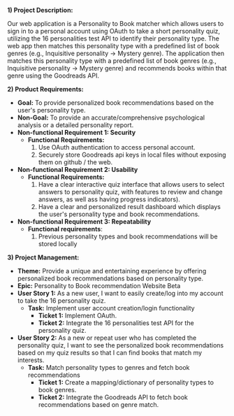 **1) Project Description:**

Our web application is a Personality to Book matcher which allows users to sign in to a personal account using OAuth to take a short personality quiz, utilizing the 16 personalities test API to identify their personality type. The web app then matches this personality type with a predefined list of book genres (e.g., Inquisitive personality -\> Mystery genre). The application then matches this personality type with a predefined list of book genres (e.g., Inquisitive personality -> Mystery genre) and recommends books within that genre using the Goodreads API.

**2) Product Requirements:**

- **Goal:** To provide personalized book recommendations based on the user's personality type.
- **Non-Goal:** To provide an accurate/comprehensive psychological analysis or a detailed personality report.
- **Non-functional Requirement 1: Security**
  - **Functional Requirements:**
    1. Use OAuth authentication to access personal account.
    2. Securely store Goodreads api keys in local files without exposing them on github / the web.
- **Non-functional Requirement 2: Usability**
  - **Functional Requirements:**
    1. Have a clear interactive quiz interface that allows users to select answers to personality quiz, with features to review and change answers, as well ass having progress indicators).
    2. Have a clear and personalized result dashboard which displays the user's personality type and book recommendations.
- **Non-functional Requirement 3: Repeatability**
  - **Functional requirements**:
    1. Previous personality types and book recommendations will be stored locally

**3) Project Management:**

- **Theme:** Provide a unique and entertaining experience by offering personalized book recommendations based on personality type.
- **Epic:** Personality to Book recommendation Website Beta
- **User Story 1:** As a new user, I want to easily create/log into my account to take the 16 personality quiz.
  - **Task:** Implement user account creation/login functionality
    - **Ticket 1:** Implement OAuth.
    - **Ticket 2:** Integrate the 16 personalities test API for the personality quiz.
- **User Story 2:** As a new or repeat user who has completed the personality quiz, I want to see the personalized book recommendations based on my quiz results so that I can find books that match my interests.
  - **Task:** Match personality types to genres and fetch book recommendations
    - **Ticket 1:** Create a mapping/dictionary of personality types to book genres.
    - **Ticket 2:** Integrate the Goodreads API to fetch book recommendations based on genre match.
